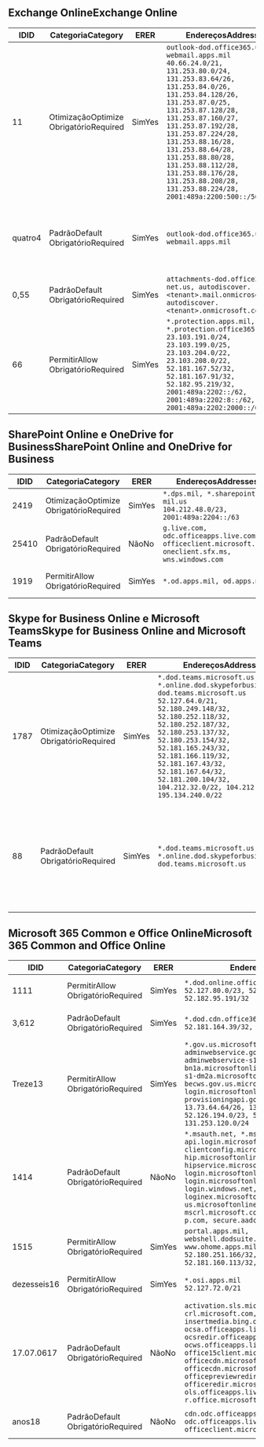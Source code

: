 <!--THIS FILE IS AUTOMATICALLY GENERATED. MANUAL CHANGES WILL BE OVERWRITTEN.-->
<!--Please contact the Office 365 Endpoints team with any questions.-->
<!--USGovDoD endpoints version 2019022800-->
<!--File generated 2019-03-12 12:08:22.3479-->

## <a name="exchange-online"></a><span data-ttu-id="ae773-101">Exchange Online</span><span class="sxs-lookup"><span data-stu-id="ae773-101">Exchange Online</span></span>

<span data-ttu-id="ae773-102">ID</span><span class="sxs-lookup"><span data-stu-id="ae773-102">ID</span></span> | <span data-ttu-id="ae773-103">Categoria</span><span class="sxs-lookup"><span data-stu-id="ae773-103">Category</span></span> | <span data-ttu-id="ae773-104">ER</span><span class="sxs-lookup"><span data-stu-id="ae773-104">ER</span></span> | <span data-ttu-id="ae773-105">Endereços</span><span class="sxs-lookup"><span data-stu-id="ae773-105">Addresses</span></span> | <span data-ttu-id="ae773-106">Portas</span><span class="sxs-lookup"><span data-stu-id="ae773-106">Ports</span></span>
-- | -------------------- | --- | ---------------------------------------------------------------------------------------------------------------------------------------------------------------------------------------------------------------------------------------------------------------------------------------------------------------------------------------------------------------------------------------------- | -------------------------------
<span data-ttu-id="ae773-107">1</span><span class="sxs-lookup"><span data-stu-id="ae773-107">1</span></span> | <span data-ttu-id="ae773-108">Otimização</span><span class="sxs-lookup"><span data-stu-id="ae773-108">Optimize</span></span><BR><span data-ttu-id="ae773-109">Obrigatório</span><span class="sxs-lookup"><span data-stu-id="ae773-109">Required</span></span> | <span data-ttu-id="ae773-110">Sim</span><span class="sxs-lookup"><span data-stu-id="ae773-110">Yes</span></span> | `outlook-dod.office365.us, webmail.apps.mil`<BR>`40.66.24.0/21, 131.253.80.0/24, 131.253.83.64/26, 131.253.84.0/26, 131.253.84.128/26, 131.253.87.0/25, 131.253.87.128/28, 131.253.87.160/27, 131.253.87.192/28, 131.253.87.224/28, 131.253.88.16/28, 131.253.88.64/28, 131.253.88.80/28, 131.253.88.112/28, 131.253.88.176/28, 131.253.88.208/28, 131.253.88.224/28, 2001:489a:2200:500::/56` | <span data-ttu-id="ae773-111">**TCP:** 443, 80</span><span class="sxs-lookup"><span data-stu-id="ae773-111">**TCP:** 443, 80</span></span>
<span data-ttu-id="ae773-112">quatro</span><span class="sxs-lookup"><span data-stu-id="ae773-112">4</span></span> | <span data-ttu-id="ae773-113">Padrão</span><span class="sxs-lookup"><span data-stu-id="ae773-113">Default</span></span><BR><span data-ttu-id="ae773-114">Obrigatório</span><span class="sxs-lookup"><span data-stu-id="ae773-114">Required</span></span> | <span data-ttu-id="ae773-115">Sim</span><span class="sxs-lookup"><span data-stu-id="ae773-115">Yes</span></span> | `outlook-dod.office365.us, webmail.apps.mil` | <span data-ttu-id="ae773-116">**TCP:** 143, 25, 587, 993, 995</span><span class="sxs-lookup"><span data-stu-id="ae773-116">**TCP:** 143, 25, 587, 993, 995</span></span>
<span data-ttu-id="ae773-117">0,5</span><span class="sxs-lookup"><span data-stu-id="ae773-117">5</span></span> | <span data-ttu-id="ae773-118">Padrão</span><span class="sxs-lookup"><span data-stu-id="ae773-118">Default</span></span><BR><span data-ttu-id="ae773-119">Obrigatório</span><span class="sxs-lookup"><span data-stu-id="ae773-119">Required</span></span> | <span data-ttu-id="ae773-120">Sim</span><span class="sxs-lookup"><span data-stu-id="ae773-120">Yes</span></span> | `attachments-dod.office365-net.us, autodiscover.<tenant>.mail.onmicrosoft.com, autodiscover.<tenant>.onmicrosoft.com` | <span data-ttu-id="ae773-121">**TCP:** 443, 80</span><span class="sxs-lookup"><span data-stu-id="ae773-121">**TCP:** 443, 80</span></span>
<span data-ttu-id="ae773-122">6</span><span class="sxs-lookup"><span data-stu-id="ae773-122">6</span></span> | <span data-ttu-id="ae773-123">Permitir</span><span class="sxs-lookup"><span data-stu-id="ae773-123">Allow</span></span><BR><span data-ttu-id="ae773-124">Obrigatório</span><span class="sxs-lookup"><span data-stu-id="ae773-124">Required</span></span> | <span data-ttu-id="ae773-125">Sim</span><span class="sxs-lookup"><span data-stu-id="ae773-125">Yes</span></span> | `*.protection.apps.mil, *.protection.office365.us`<BR>`23.103.191.0/24, 23.103.199.0/25, 23.103.204.0/22, 23.103.208.0/22, 52.181.167.52/32, 52.181.167.91/32, 52.182.95.219/32, 2001:489a:2202::/62, 2001:489a:2202:8::/62, 2001:489a:2202:2000::/63` | <span data-ttu-id="ae773-126">**TCP:** 25, 443</span><span class="sxs-lookup"><span data-stu-id="ae773-126">**TCP:** 25, 443</span></span>

## <a name="sharepoint-online-and-onedrive-for-business"></a><span data-ttu-id="ae773-127">SharePoint Online e OneDrive for Business</span><span class="sxs-lookup"><span data-stu-id="ae773-127">SharePoint Online and OneDrive for Business</span></span>

<span data-ttu-id="ae773-128">ID</span><span class="sxs-lookup"><span data-stu-id="ae773-128">ID</span></span> | <span data-ttu-id="ae773-129">Categoria</span><span class="sxs-lookup"><span data-stu-id="ae773-129">Category</span></span> | <span data-ttu-id="ae773-130">ER</span><span class="sxs-lookup"><span data-stu-id="ae773-130">ER</span></span> | <span data-ttu-id="ae773-131">Endereços</span><span class="sxs-lookup"><span data-stu-id="ae773-131">Addresses</span></span> | <span data-ttu-id="ae773-132">Portas</span><span class="sxs-lookup"><span data-stu-id="ae773-132">Ports</span></span>
-- | -------------------- | --- | ---------------------------------------------------------------------------------------------------- | ----------------
<span data-ttu-id="ae773-133">241</span><span class="sxs-lookup"><span data-stu-id="ae773-133">9</span></span> | <span data-ttu-id="ae773-134">Otimização</span><span class="sxs-lookup"><span data-stu-id="ae773-134">Optimize</span></span><BR><span data-ttu-id="ae773-135">Obrigatório</span><span class="sxs-lookup"><span data-stu-id="ae773-135">Required</span></span> | <span data-ttu-id="ae773-136">Sim</span><span class="sxs-lookup"><span data-stu-id="ae773-136">Yes</span></span> | `*.dps.mil, *.sharepoint-mil.us`<BR>`104.212.48.0/23, 2001:489a:2204::/63` | <span data-ttu-id="ae773-137">**TCP:** 443, 80</span><span class="sxs-lookup"><span data-stu-id="ae773-137">**TCP:** 443, 80</span></span>
<span data-ttu-id="ae773-138">254</span><span class="sxs-lookup"><span data-stu-id="ae773-138">10</span></span> | <span data-ttu-id="ae773-139">Padrão</span><span class="sxs-lookup"><span data-stu-id="ae773-139">Default</span></span><BR><span data-ttu-id="ae773-140">Obrigatório</span><span class="sxs-lookup"><span data-stu-id="ae773-140">Required</span></span> | <span data-ttu-id="ae773-141">Não</span><span class="sxs-lookup"><span data-stu-id="ae773-141">No</span></span> | `g.live.com, odc.officeapps.live.com, officeclient.microsoft.com, oneclient.sfx.ms, wns.windows.com` | <span data-ttu-id="ae773-142">**TCP:** 443, 80</span><span class="sxs-lookup"><span data-stu-id="ae773-142">**TCP:** 443, 80</span></span>
<span data-ttu-id="ae773-143">19</span><span class="sxs-lookup"><span data-stu-id="ae773-143">19</span></span> | <span data-ttu-id="ae773-144">Permitir</span><span class="sxs-lookup"><span data-stu-id="ae773-144">Allow</span></span><BR><span data-ttu-id="ae773-145">Obrigatório</span><span class="sxs-lookup"><span data-stu-id="ae773-145">Required</span></span> | <span data-ttu-id="ae773-146">Sim</span><span class="sxs-lookup"><span data-stu-id="ae773-146">Yes</span></span> | `*.od.apps.mil, od.apps.mil` | <span data-ttu-id="ae773-147">**TCP:** 443, 80</span><span class="sxs-lookup"><span data-stu-id="ae773-147">**TCP:** 443, 80</span></span>

## <a name="skype-for-business-online-and-microsoft-teams"></a><span data-ttu-id="ae773-148">Skype for Business Online e Microsoft Teams</span><span class="sxs-lookup"><span data-stu-id="ae773-148">Skype for Business Online and Microsoft Teams</span></span>

<span data-ttu-id="ae773-149">ID</span><span class="sxs-lookup"><span data-stu-id="ae773-149">ID</span></span> | <span data-ttu-id="ae773-150">Categoria</span><span class="sxs-lookup"><span data-stu-id="ae773-150">Category</span></span> | <span data-ttu-id="ae773-151">ER</span><span class="sxs-lookup"><span data-stu-id="ae773-151">ER</span></span> | <span data-ttu-id="ae773-152">Endereços</span><span class="sxs-lookup"><span data-stu-id="ae773-152">Addresses</span></span> | <span data-ttu-id="ae773-153">Portas</span><span class="sxs-lookup"><span data-stu-id="ae773-153">Ports</span></span>
-- | -------------------- | --- | -------------------------------------------------------------------------------------------------------------------------------------------------------------------------------------------------------------------------------------------------------------------------------------------------------------------------------------------------------- | --------------------------------------------------
<span data-ttu-id="ae773-154">178</span><span class="sxs-lookup"><span data-stu-id="ae773-154">7</span></span> | <span data-ttu-id="ae773-155">Otimização</span><span class="sxs-lookup"><span data-stu-id="ae773-155">Optimize</span></span><BR><span data-ttu-id="ae773-156">Obrigatório</span><span class="sxs-lookup"><span data-stu-id="ae773-156">Required</span></span> | <span data-ttu-id="ae773-157">Sim</span><span class="sxs-lookup"><span data-stu-id="ae773-157">Yes</span></span> | `*.dod.teams.microsoft.us, *.online.dod.skypeforbusiness.us, dod.teams.microsoft.us`<BR>`52.127.64.0/21, 52.180.249.148/32, 52.180.252.118/32, 52.180.252.187/32, 52.180.253.137/32, 52.180.253.154/32, 52.181.165.243/32, 52.181.166.119/32, 52.181.167.43/32, 52.181.167.64/32, 52.181.200.104/32, 104.212.32.0/22, 104.212.60.0/23, 195.134.240.0/22` | <span data-ttu-id="ae773-158">**TCP:** 443</span><span class="sxs-lookup"><span data-stu-id="ae773-158">**TCP:** 443</span></span><BR><span data-ttu-id="ae773-159">**UDP:** 3478, 3479, 3480, 3481</span><span class="sxs-lookup"><span data-stu-id="ae773-159">**UDP:** 3478, 3479, 3480, 3481</span></span>
<span data-ttu-id="ae773-160">8</span><span class="sxs-lookup"><span data-stu-id="ae773-160">8</span></span> | <span data-ttu-id="ae773-161">Padrão</span><span class="sxs-lookup"><span data-stu-id="ae773-161">Default</span></span><BR><span data-ttu-id="ae773-162">Obrigatório</span><span class="sxs-lookup"><span data-stu-id="ae773-162">Required</span></span> | <span data-ttu-id="ae773-163">Sim</span><span class="sxs-lookup"><span data-stu-id="ae773-163">Yes</span></span> | `*.dod.teams.microsoft.us, *.online.dod.skypeforbusiness.us, dod.teams.microsoft.us` | <span data-ttu-id="ae773-164">**TCP:** 5061, 50000-59999</span><span class="sxs-lookup"><span data-stu-id="ae773-164">**TCP:** 5061, 50000-59999</span></span><BR><span data-ttu-id="ae773-165">**UDP:** 50000-59999</span><span class="sxs-lookup"><span data-stu-id="ae773-165">**UDP:** 50000-59999</span></span>

## <a name="microsoft-365-common-and-office-online"></a><span data-ttu-id="ae773-166">Microsoft 365 Common e Office Online</span><span class="sxs-lookup"><span data-stu-id="ae773-166">Microsoft 365 Common and Office Online</span></span>

<span data-ttu-id="ae773-167">ID</span><span class="sxs-lookup"><span data-stu-id="ae773-167">ID</span></span> | <span data-ttu-id="ae773-168">Categoria</span><span class="sxs-lookup"><span data-stu-id="ae773-168">Category</span></span> | <span data-ttu-id="ae773-169">ER</span><span class="sxs-lookup"><span data-stu-id="ae773-169">ER</span></span> | <span data-ttu-id="ae773-170">Endereços</span><span class="sxs-lookup"><span data-stu-id="ae773-170">Addresses</span></span> | <span data-ttu-id="ae773-171">Portas</span><span class="sxs-lookup"><span data-stu-id="ae773-171">Ports</span></span>
-- | ------------------- | --- | ---------------------------------------------------------------------------------------------------------------------------------------------------------------------------------------------------------------------------------------------------------------------------------------------------------------------------------------------------------------------------------------------- | ----------------
<span data-ttu-id="ae773-172">11</span><span class="sxs-lookup"><span data-stu-id="ae773-172">11</span></span> | <span data-ttu-id="ae773-173">Permitir</span><span class="sxs-lookup"><span data-stu-id="ae773-173">Allow</span></span><BR><span data-ttu-id="ae773-174">Obrigatório</span><span class="sxs-lookup"><span data-stu-id="ae773-174">Required</span></span> | <span data-ttu-id="ae773-175">Sim</span><span class="sxs-lookup"><span data-stu-id="ae773-175">Yes</span></span> | `*.dod.online.office365.us`<BR>`52.127.80.0/23, 52.181.164.39/32, 52.182.95.191/32` | <span data-ttu-id="ae773-176">**TCP:** 443</span><span class="sxs-lookup"><span data-stu-id="ae773-176">**TCP:** 443</span></span>
<span data-ttu-id="ae773-177">3,6</span><span class="sxs-lookup"><span data-stu-id="ae773-177">12</span></span> | <span data-ttu-id="ae773-178">Padrão</span><span class="sxs-lookup"><span data-stu-id="ae773-178">Default</span></span><BR><span data-ttu-id="ae773-179">Obrigatório</span><span class="sxs-lookup"><span data-stu-id="ae773-179">Required</span></span> | <span data-ttu-id="ae773-180">Sim</span><span class="sxs-lookup"><span data-stu-id="ae773-180">Yes</span></span> | `*.dod.cdn.office365.us`<BR>`52.181.164.39/32, 52.182.95.191/32` | <span data-ttu-id="ae773-181">**TCP:** 443</span><span class="sxs-lookup"><span data-stu-id="ae773-181">**TCP:** 443</span></span>
<span data-ttu-id="ae773-182">Treze</span><span class="sxs-lookup"><span data-stu-id="ae773-182">13</span></span> | <span data-ttu-id="ae773-183">Permitir</span><span class="sxs-lookup"><span data-stu-id="ae773-183">Allow</span></span><BR><span data-ttu-id="ae773-184">Obrigatório</span><span class="sxs-lookup"><span data-stu-id="ae773-184">Required</span></span> | <span data-ttu-id="ae773-185">Sim</span><span class="sxs-lookup"><span data-stu-id="ae773-185">Yes</span></span> | `*.gov.us.microsoftonline.com, adminwebservice.gov.us.microsoftonline.com, adminwebservice-s1-bn1a.microsoftonline.com, adminwebservice-s1-dm2a.microsoftonline.com, becws.gov.us.microsoftonline.com, login.microsoftonline.us, provisioningapi.gov.us.microsoftonline.com`<BR>`13.73.64.64/26, 13.73.208.128/25, 52.126.194.0/23, 52.244.120.128/25, 131.253.120.0/24` | <span data-ttu-id="ae773-186">**TCP:** 443</span><span class="sxs-lookup"><span data-stu-id="ae773-186">**TCP:** 443</span></span>
<span data-ttu-id="ae773-187">14</span><span class="sxs-lookup"><span data-stu-id="ae773-187">14</span></span> | <span data-ttu-id="ae773-188">Padrão</span><span class="sxs-lookup"><span data-stu-id="ae773-188">Default</span></span><BR><span data-ttu-id="ae773-189">Obrigatório</span><span class="sxs-lookup"><span data-stu-id="ae773-189">Required</span></span> | <span data-ttu-id="ae773-190">Não</span><span class="sxs-lookup"><span data-stu-id="ae773-190">No</span></span> | `*.msauth.net, *.msftauth.net, api.login.microsoftonline.com, clientconfig.microsoftonline-p.net, hip.microsoftonline-p.net, hipservice.microsoftonline.com, login.microsoftonline.com, login.microsoftonline-p.com, login.windows.net, loginex.microsoftonline.com, login-us.microsoftonline.com, mscrl.microsoft.com, nexus.microsoftonline-p.com, secure.aadcdn.microsoftonline-p.com` | <span data-ttu-id="ae773-191">**TCP:** 443</span><span class="sxs-lookup"><span data-stu-id="ae773-191">**TCP:** 443</span></span>
<span data-ttu-id="ae773-192">15</span><span class="sxs-lookup"><span data-stu-id="ae773-192">15</span></span> | <span data-ttu-id="ae773-193">Permitir</span><span class="sxs-lookup"><span data-stu-id="ae773-193">Allow</span></span><BR><span data-ttu-id="ae773-194">Obrigatório</span><span class="sxs-lookup"><span data-stu-id="ae773-194">Required</span></span> | <span data-ttu-id="ae773-195">Sim</span><span class="sxs-lookup"><span data-stu-id="ae773-195">Yes</span></span> | `portal.apps.mil, webshell.dodsuite.office365.us, www.ohome.apps.mil`<BR>`52.180.251.166/32, 52.181.160.19/32, 52.181.160.113/32, 52.182.92.132/32` | <span data-ttu-id="ae773-196">**TCP:** 443</span><span class="sxs-lookup"><span data-stu-id="ae773-196">**TCP:** 443</span></span>
<span data-ttu-id="ae773-197">dezesseis</span><span class="sxs-lookup"><span data-stu-id="ae773-197">16</span></span> | <span data-ttu-id="ae773-198">Permitir</span><span class="sxs-lookup"><span data-stu-id="ae773-198">Allow</span></span><BR><span data-ttu-id="ae773-199">Obrigatório</span><span class="sxs-lookup"><span data-stu-id="ae773-199">Required</span></span> | <span data-ttu-id="ae773-200">Sim</span><span class="sxs-lookup"><span data-stu-id="ae773-200">Yes</span></span> | `*.osi.apps.mil`<BR>`52.127.72.0/21` | <span data-ttu-id="ae773-201">**TCP:** 443</span><span class="sxs-lookup"><span data-stu-id="ae773-201">**TCP:** 443</span></span>
<span data-ttu-id="ae773-202">17.07.06</span><span class="sxs-lookup"><span data-stu-id="ae773-202">17</span></span> | <span data-ttu-id="ae773-203">Padrão</span><span class="sxs-lookup"><span data-stu-id="ae773-203">Default</span></span><BR><span data-ttu-id="ae773-204">Obrigatório</span><span class="sxs-lookup"><span data-stu-id="ae773-204">Required</span></span> | <span data-ttu-id="ae773-205">Não</span><span class="sxs-lookup"><span data-stu-id="ae773-205">No</span></span> | `activation.sls.microsoft.com, crl.microsoft.com, go.microsoft.com, insertmedia.bing.office.net, ocsa.officeapps.live.com, ocsredir.officeapps.live.com, ocws.officeapps.live.com, office15client.microsoft.com, officecdn.microsoft.com, officecdn.microsoft.com.edgesuite.net, officepreviewredir.microsoft.com, officeredir.microsoft.com, ols.officeapps.live.com, r.office.microsoft.com` | <span data-ttu-id="ae773-206">**TCP:** 443, 80</span><span class="sxs-lookup"><span data-stu-id="ae773-206">**TCP:** 443, 80</span></span>
<span data-ttu-id="ae773-207">anos</span><span class="sxs-lookup"><span data-stu-id="ae773-207">18</span></span> | <span data-ttu-id="ae773-208">Padrão</span><span class="sxs-lookup"><span data-stu-id="ae773-208">Default</span></span><BR><span data-ttu-id="ae773-209">Obrigatório</span><span class="sxs-lookup"><span data-stu-id="ae773-209">Required</span></span> | <span data-ttu-id="ae773-210">Não</span><span class="sxs-lookup"><span data-stu-id="ae773-210">No</span></span> | `cdn.odc.officeapps.live.com, odc.officeapps.live.com, officeclient.microsoft.com` | <span data-ttu-id="ae773-211">**TCP:** 443, 80</span><span class="sxs-lookup"><span data-stu-id="ae773-211">**TCP:** 443, 80</span></span>
